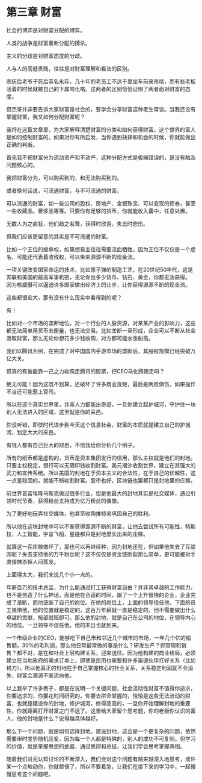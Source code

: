 # 第三章 财富

社会的博弈是对财富分配的博弈。

人类的战争是财富重新分配的搏杀。

主义的分歧是对财富态度的分歧。

人与人的高低贵贱，往往是对财富理解和看法的区别。

宗庆后老爷子死后英名永存，几十年的老员工不远千里坐车前来吊唁，而有些老板活着的时候就被自己的下属骂化咯。这两者的区别恰恰证明了两者面对财富的态度。

但杰哥并非要告诉大家财富是社会的，要学会分享财富这种老生常谈。当我还没有掌握财富，我又如何分配财富呢？

我将在这篇文章里，为大家解释清楚财富的分类和如何获得财富。这个世界的富人是如何控制财富的。如果对你有所启发，当你遇到抉择和机会的时候，你就能做出正确的判断。

首先我不把财富分为流动资产和不动产，这种分配方式是极端错误的，是没有触及问题核心的。

我把财富分为，可以购买到的，和无法购买到的。

或者换句话说，可流通财富，与不可流通的财富。

可以流通的财富，如一些公司的股权、房地产、金银珠宝、可以变现的债券，甚至一些收藏品，奢侈品等等。只要你有足够的货币，你就能收入囊中，任意处置。

无数人为之疯狂，他们趋之若鹜，获得时欣喜，失去时悲伤。

但我们应该更留意的其实是不可流通的财富。

比如一个王位的继承权，如果想易主往往需要流血牺牲。因为王位不仅仅是一个虚名，可能还代表着收税权，可以带来源源不断的现金流。

一项关键改变国家命运的技术，比如原子弹的制造工艺，在20世纪50年代，这是苏联和美国的最高军事机密，无论你出多少货币、钻石、黄金，你都无法获得。
因为核威慑可以逼迫许多国家做出经济上的让步，让你获得源源不断的现金流。

这些都很宏大，那有没有什么现实中看得到的呢？

有！

比如对一个市场的垄断地位，对一个行业的人脉资源，对某某产业的影响力，这些都无法简单用货币去衡量，也无法交易。比如垄断一旦形成，企业可以不断从社会汲取财富，那么无论你想花多少钱收购，对方都可能水涨船高。

我们以腾讯为例，在完成了对中国国内手游市场的垄断后，其股权规模已经突破万亿大关。

但真的有谁能靠一己之力收购走腾讯的股票，把CEO马化腾踢走吗？

绝无可能！因为这既不划算，还破坏了许多商业规矩，最后是两败俱伤，如果操作不当还可能惹上官司。

所以在这个真实世界里，并非人力都能出奇迹，一旦你建立起护城河，守护住一块别人无法进入的区域，这里就是你的采邑。

你没听错，即使时代进步到今天这个信息社会，财富的本质就是建立自己的护城河，划定大大的采邑。

有钱人都有自己巨大的财邑，不信我给你分析几个例子。

所有的纸币都是虚构的，货币是资本集团发行的信用，那么主权就是他们的封地。只要主权稳定，银行可以无限印钱收割财富。美元潮汐收割世界，建立在其强大的武力和宣传系统。所以美国的封地在于资本主义的合法性，在于自己的优越性，这一点是稳固的，就能不断收割财富。股市也好，区块链也罢都只是封地里的庄稼。

前世界首富埃隆马斯克做过很多行业，但是他最大的封地其实是社交媒体，通过引领时代节奏，获得粉丝支持成为亿万粉丝的偶像。

为了更好地玩弄社交媒体，他甚至收购推特来巩固自己的胜利。

所以他在这块封地中可以不断获得源源不断的财富，让他去尝试所有可能性，特斯拉，人工智能，宇宙飞船，星链都只是封地里长出来的庄稼。

就算这一茬庄稼做坏了，那也可以再继续种，因为封地还在，但如果他失去了互联网呢？失去支持他的万千粉丝呢？这不仅仅是资金链断裂那么简单，更可能被对手直接抹杀掉人间蒸发。

上面得太大，我们来说几个小一点的。

年薪百万的技术总监，为什么能通过打工获得财富自由？并非其卓越的工作能力，也不是创造了什么神话，而是他在合适的时间，跟了一个上升很快的企业，企业完成了垄断，而他垄断了自己的岗位。在他的岗位上，上面的领导信任他，下面的员工畏惧他，他的位置就是稳定的，这百万年薪就一直是稳定的，他不需要做出什么卓越的贡献，按部就班即可。那么他的封地，就是自己在公司的地位，在领导内心的地位。一旦领导不信任他，他的末日也就到来。

一个市级企业的CEO，能够吃下自己市和邻近几个城市的市场，一年几个亿的销售额，30%的毛利润，那么他日常最常做的事是什么？研发生产？抓管理和销售？都不对，是在和社会上层构建关系，迎来送往。因为他构建的商业格局，必须建立在当地政府的需求订单上，即使是民用也需要和许多渠道伙伴打好关系（比如格力），所以他真正的封地在于自己掌握核心的社会关系，关系稳定利润就不会消失，财富会源源不断流向他。

以上我举了许多例子，都是在说明一个关键问题，社会流动性财富不值得你追求，你要追求的，你要花时间研究的，你要去拼命掌握的，恰恰是这些无法流动的财富，也就是建设你的封地，修护城河，修得高高的，一旦你开始理解封地的重要性，你就距离打开财富之门不远了。这里给大家留个思考题，你的老板你认识的富人，他的封地是什么？说得越具体越好。

那么下一个问题，就是如何选择封地，建设封地，这会是一个更复杂的问题，依然需要审时度势随机应变，因为每一个人都是特殊的，别人的成功不可复制。但学习的价值，就是掌握思想的武器，通过思辨和总结，让我们学会思考掌握真相。

随着我们对元认知讨论的不断深入，我们会对这个问题有越来越深入地思考，或许某一个点触动你，你就顿悟了，所以不要着急，让我们在接下来的学习中，一起慢慢思考这个问题吧。

